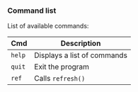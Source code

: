 ### Command list
List of available commands:

Cmd         | Description
------------|-----------------------
`help`      | Displays a list of commands
`quit`      | Exit the program
`ref`       | Calls `refresh()`
